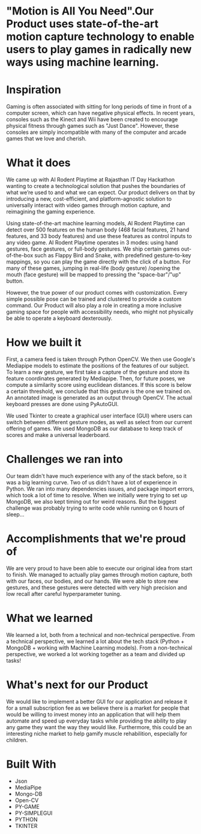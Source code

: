 # "Motion is All You Need".Our Product uses state-of-the-art motion capture technology to enable users to play games in radically new ways using machine learning.

# Inspiration
 Gaming is often associated with sitting for long periods of time in front of a computer screen,
which can have negative physical effects. In recent years, consoles such as the Kinect and Wii
have been created to encourage physical fitness through games such as "Just Dance". However,
these consoles are simply incompatible with many of the computer and arcade games that we
love and cherish.

# What it does

We came up with AI Rodent Playtime at Rajasthan IT Day Hackathon wanting to create a
technological solution that pushes the boundaries of what we’re used to and what we can expect.
Our product delivers on that by introducing a new, cost-efficient, and platform-agnostic solution
to universally interact with video games through motion capture, and reimagining the gaming
experience.

Using state-of-the-art machine learning models, AI Rodent Playtime can detect over 500 features
on the human body (468 facial features, 21 hand features, and 33 body features) and use these
features as control inputs to any video game.
AI Rodent Playtime operates in 3 modes: using hand gestures, face gestures, or full-body
gestures. We ship certain games out-of-the-box such as Flappy Bird and Snake, with predefined
gesture-to-key mappings, so you can play the game directly with the click of a button. For many
of these games, jumping in real-life (body gesture) /opening the mouth (face gesture) will be
mapped to pressing the "space-bar"/"up" button.

However, the true power of our product comes with customization. Every simple possible pose
can be trained and clustered to provide a custom command. Our Product will also play a role in
creating a more inclusive gaming space for people with accessibility needs, who might not
physically be able to operate a keyboard dexterously.


# How we built it
 First, a camera feed is taken through Python OpenCV. We then use Google's Mediapipe models
to estimate the positions of the features of our subject. To learn a new gesture, we first take a
capture of the gesture and store its feature coordinates generated by Mediapipe. Then, for future
poses, we compute a similarity score using euclidean distances. If this score is below a certain
threshold, we conclude that this gesture is the one we trained on. An annotated image is
generated as an output through OpenCV. The actual keyboard presses are done using
PyAutoGUI.

We used Tkinter to create a graphical user interface (GUI) where users can switch between
different gesture modes, as well as select from our current offering of games. We used
MongoDB as our database to keep track of scores and make a universal leaderboard.

# Challenges we ran into

Our team didn't have much experience with any of the stack before, so it was a big learning
curve. Two of us didn't have a lot of experience in Python. We ran into many dependencies
issues, and package import errors, which took a lot of time to resolve. When we initially were
trying to set up MongoDB, we also kept timing out for weird reasons. But the biggest challenge
was probably trying to write code while running on 6 hours of sleep...
# Accomplishments that we're proud of
 We are very proud to have been able to execute our original idea from start to finish. We
managed to actually play games through motion capture, both with our faces, our bodies, and our
hands. We were able to store new gestures, and these gestures were detected with very high
precision and low recall after careful hyperparameter tuning.

# What we learned
 We learned a lot, both from a technical and non-technical perspective. From a technical
perspective, we learned a lot about the tech stack (Python + MongoDB + working with Machine
Learning models). From a non-technical perspective, we worked a lot working together as a team
and divided up tasks!

# What's next for our Product
We would like to implement a better GUI for our application and release it for a small
subscription fee as we believe there is a market for people that would be willing to invest money
into an application that will help them automate and speed up everyday tasks while providing the
ability to play any game they want the way they would like. Furthermore, this could be an
interesting niche market to help gamify muscle rehabilition, especially for children.

# Built With
- Json
- MediaPipe
- Mongo-DB
- Open-CV
- PY-GAME
- PY-SIMPLEGUI
- PYTHON
- TKINTER